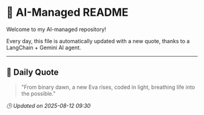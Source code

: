 # 🧠 AI-Managed README

Welcome to my AI-managed repository!

Every day, this file is automatically updated with a new quote, thanks to a LangChain + Gemini AI agent.

---

## 📅 Daily Quote

> "From binary dawn, a new Eva rises, coded in light, breathing life into the possible."

*🕒 Updated on 2025-08-12 09:30*